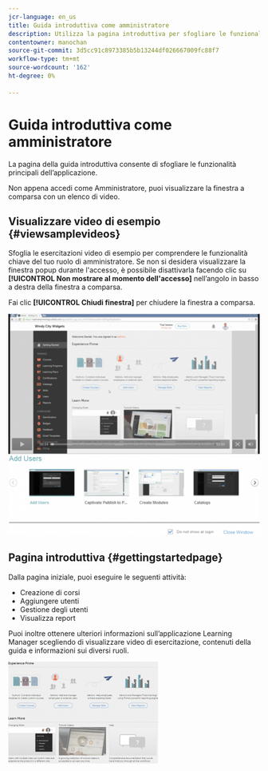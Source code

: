 ```yaml
---
jcr-language: en_us
title: Guida introduttiva come amministratore
description: Utilizza la pagina introduttiva per sfogliare le funzionalità chiave di amministratore di Learning Manager di Adobe.
contentowner: manochan
source-git-commit: 3d5cc91c8973385b5b13244df026667009fc88f7
workflow-type: tm+mt
source-wordcount: '162'
ht-degree: 0%

---
```




# Guida introduttiva come amministratore

La pagina della guida introduttiva consente di sfogliare le funzionalità principali dell’applicazione.

Non appena accedi come Amministratore, puoi visualizzare la finestra a comparsa con un elenco di video.

## Visualizzare video di esempio {#viewsamplevideos}

Sfoglia le esercitazioni video di esempio per comprendere le funzionalità chiave del tuo ruolo di amministratore. Se non si desidera visualizzare la finestra popup durante l&#39;accesso, è possibile disattivarla facendo clic su **[!UICONTROL Non mostrare al momento dell&#39;accesso]** nell’angolo in basso a destra della finestra a comparsa.

Fai clic **[!UICONTROL Chiudi finestra]** per chiudere la finestra a comparsa.

![](assets/welcome-videos-e1439961904106.png)

## Pagina introduttiva {#gettingstartedpage}

Dalla pagina iniziale, puoi eseguire le seguenti attività:

* Creazione di corsi
* Aggiungere utenti
* Gestione degli utenti
* Visualizza report

Puoi inoltre ottenere ulteriori informazioni sull’applicazione Learning Manager scegliendo di visualizzare video di esercitazione, contenuti della guida e informazioni sui diversi ruoli.

![](assets/admin-landing-page-300x204.png)

